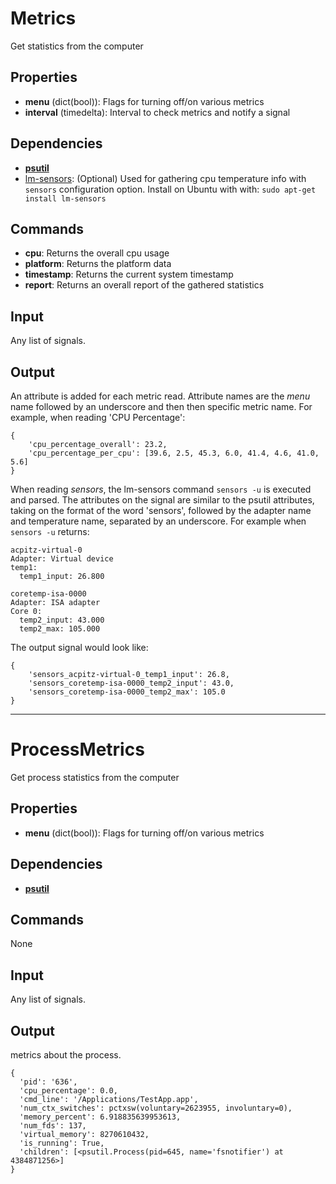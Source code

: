 Metrics
=======

Get statistics from the computer

Properties
----------
* **menu** (dict(bool)): Flags for turning off/on various metrics
* **interval** (timedelta): Interval to check metrics and notify a signal

Dependencies
------------
-   [**psutil**](https://pypi.python.org/pypi/psutil)
-   [lm-sensors](http://linux.die.net/man/1/sensors): (Optional) Used for
        gathering cpu temperature info with `sensors` configuration option.
        Install on Ubuntu with with: `sudo apt-get install lm-sensors`

Commands
--------
* **cpu**: Returns the overall cpu usage
* **platform**: Returns the platform data
* **timestamp**: Returns the current system timestamp
* **report**: Returns an overall report of the gathered statistics

Input
-----
Any list of signals.

Output
------
An attribute is added for each metric read. Attribute names are the *menu* name
followed by an underscore and then then specific metric name. For example, when
reading 'CPU Percentage':
```
{
    'cpu_percentage_overall': 23.2,
    'cpu_percentage_per_cpu': [39.6, 2.5, 45.3, 6.0, 41.4, 4.6, 41.0, 5.6]
}
```

When reading *sensors*, the lm-sensors command `sensors -u` is executed and
parsed. The attributes on the signal are similar to the psutil attributes,
taking on the format of the word 'sensors', followed by the adapter name and
temperature name, separated by an underscore. For example when `sensors -u`
returns:
```
acpitz-virtual-0
Adapter: Virtual device
temp1:
  temp1_input: 26.800

coretemp-isa-0000
Adapter: ISA adapter
Core 0:
  temp2_input: 43.000
  temp2_max: 105.000
```
The output signal would look like:
```
{
    'sensors_acpitz-virtual-0_temp1_input': 26.8,
    'sensors_coretemp-isa-0000_temp2_input': 43.0,
    'sensors_coretemp-isa-0000_temp2_max': 105.0
}
```

------------------------------------------------------------------------------

ProcessMetrics
==============

Get process statistics from the computer

Properties
----------
* **menu** (dict(bool)): Flags for turning off/on various metrics

Dependencies
------------
-   [**psutil**](https://pypi.python.org/pypi/psutil)

Commands
--------
None

Input
-----
Any list of signals.

Output
------
metrics about the process.

```
{
  'pid': '636',
  'cpu_percentage': 0.0,
  'cmd_line': '/Applications/TestApp.app',
  'num_ctx_switches': pctxsw(voluntary=2623955, involuntary=0),
  'memory_percent': 6.918835639953613,
  'num_fds': 137,
  'virtual_memory': 8270610432,
  'is_running': True,
  'children': [<psutil.Process(pid=645, name='fsnotifier') at 4384871256>]
}
```
